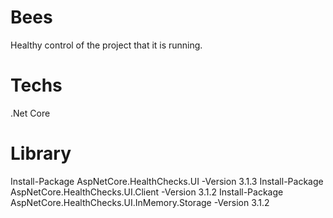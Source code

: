# Bees
Healthy control of the project that it is running.

# Techs
.Net Core 

# Library
Install-Package AspNetCore.HealthChecks.UI -Version 3.1.3
Install-Package AspNetCore.HealthChecks.UI.Client -Version 3.1.2
Install-Package AspNetCore.HealthChecks.UI.InMemory.Storage -Version 3.1.2
